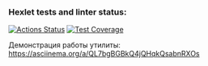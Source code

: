 ### Hexlet tests and linter status:
[![Actions Status](https://github.com/bazilval/java-project-71/workflows/hexlet-check/badge.svg)](https://github.com/bazilval/java-project-71/actions)
[![Test Coverage](https://api.codeclimate.com/v1/badges/3c99274cc7df0e6de1af/test_coverage)](https://codeclimate.com/github/bazilval/java-project-71/test_coverage)

Демонстрация работы утилиты: https://asciinema.org/a/QL7bgBGBkQ4jQHqkQsabnRXOs
